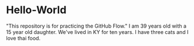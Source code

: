 # Hello-World
"This repository is for practicing the GitHub Flow."
I am 39 years old with a 15 year old daughter.  We've lived in KY for ten years. I have three cats and I love thai food. 